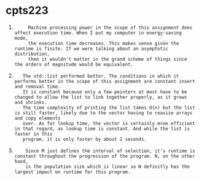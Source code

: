 # cpts223

1.
            Machine processing power in the scope of this assignment does affect execution time. When I put my computer in energy-saving mode,
            the execution time decreases. This makes sense given the runtime is finite. If we were talking about an asymptotic distribution,
            then it wouldn't matter in the grand scheme of things since the orders of magnitude would be equivalent.

2.
          The std::list performed better. The conditions in which it performs better in the scope of this assignment are constant insert and removal time.
          It is constant because only a few pointers at most have to be changed to allow the list to link together properly, as it grows and shrinks.
          The time complexity of printing the list takes O(n) but the list is still faster, likely due to the vector having to reasize arrays and copy elements
          over. As for lookup time, the vector is certainly mroe efficient in that regard, as lookup time is constant. And while the list is faster in this
          program, it is only faster by about 2 seconds.
   
3.
           Since M just defines the interval of selection, it's runtime is constant throughout the progression of the program. N, on the other hand,
           is the population size which is linear so N definitly has the largest impact on runtime for this program.

